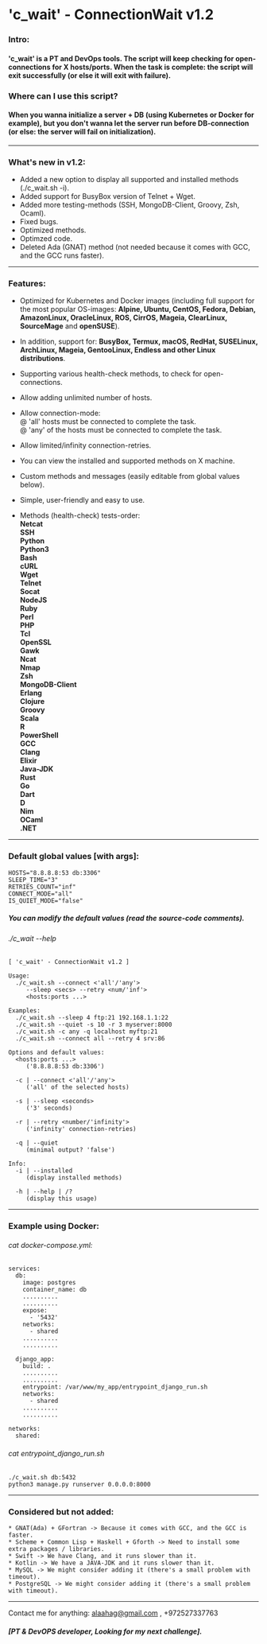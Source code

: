 # 'c_wait' - ConnectionWait v1.2

<h3>Intro:</h3>  

<h4>'c_wait' is a PT and DevOps tools. The script will keep checking for open-connections for X hosts/ports.  
When the task is complete: the script will exit successfully (or else it will exit with failure).</h4>  

<h3>Where can I use this script?</h3>  
<h4>When you wanna initialize a server + DB (using Kubernetes or Docker for example), but you don't wanna let the server run before DB-connection (or else: the server will fail on initialization).</h4>  

--------------------

<h3>What's new in v1.2:</h3>  

* Added a new option to display all supported and installed methods (./c_wait.sh -i).  
* Added support for BusyBox version of Telnet + Wget.  
* Added more testing-methods (SSH, MongoDB-Client, Groovy, Zsh, Ocaml).  
* Fixed bugs.  
* Optimized methods.  
* Optimzed code.  
* Deleted Ada (GNAT) method (not needed because it comes with GCC, and the GCC runs faster).  

--------------------

<h3>Features:</h3>  

* Optimized for Kubernetes and Docker images (including full support for the most popular OS-images: <b>Alpine, Ubuntu, CentOS, Fedora, Debian, AmazonLinux, OracleLinux, ROS, CirrOS, Mageia, ClearLinux, SourceMage</b> and <b>openSUSE</b>).  
* In addition, support for: <b>BusyBox, Termux, macOS, RedHat, SUSELinux, ArchLinux, Mageia, GentooLinux, Endless and other Linux distributions</b>.  
* Supporting various health-check methods, to check for open-connections.  
* Allow adding unlimited number of hosts.  
* Allow connection-mode:  
  @ 'all' hosts must be connected to complete the task.  
  @ 'any' of the hosts must be connected to complete the task.  
* Allow limited/infinity connection-retries.  
* You can view the installed and supported methods on X machine.
* Custom methods and messages (easily editable from global values below).  
* Simple, user-friendly and easy to use.  

* Methods (health-check) tests-order:  
<b>Netcat</b>  
<b>SSH</b>  
<b>Python</b>  
<b>Python3</b>  
<b>Bash</b>  
<b>cURL</b>  
<b>Wget</b>  
<b>Telnet</b>  
<b>Socat</b>  
<b>NodeJS</b>  
<b>Ruby</b>  
<b>Perl</b>  
<b>PHP</b>  
<b>Tcl</b>  
<b>OpenSSL</b>  
<b>Gawk</b>  
<b>Ncat</b>  
<b>Nmap</b>  
<b>Zsh</b>  
<b>MongoDB-Client</b>  
<b>Erlang</b>  
<b>Clojure</b>  
<b>Groovy</b>  
<b>Scala</b>  
<b>R</b>  
<b>PowerShell</b>  
<b>GCC</b>  
<b>Clang</b>  
<b>Elixir</b>  
<b>Java-JDK</b>  
<b>Rust</b>  
<b>Go</b>  
<b>Dart</b>  
<b>D</b>  
<b>Nim</b>  
<b>OCaml</b>  
<b>.NET</b>  

--------------------

<h3>Default global values [with args]:</h3>  

```
HOSTS="8.8.8.8:53 db:3306"  
SLEEP_TIME="3"  
RETRIES_COUNT="inf"  
CONNECT_MODE="all"  
IS_QUIET_MODE="false"  
```

<h5>You can modify the default values (read the source-code comments).</h5>  

<h6>./c_wait --help</h6>  

```
[ 'c_wait' - ConnectionWait v1.2 ]

Usage:
  ./c_wait.sh --connect <'all'/'any'>
     --sleep <secs> --retry <num/'inf'>
     <hosts:ports ...>

Examples:
  ./c_wait.sh --sleep 4 ftp:21 192.168.1.1:22
  ./c_wait.sh --quiet -s 10 -r 3 myserver:8000
  ./c_wait.sh -c any -q localhost myftp:21
  ./c_wait.sh --connect all --retry 4 srv:86

Options and default values:
  <hosts:ports ...>
     ('8.8.8.8:53 db:3306')

  -c | --connect <'all'/'any'>
     ('all' of the selected hosts)

  -s | --sleep <seconds>
     ('3' seconds)

  -r | --retry <number/'infinity'>
     ('infinity' connection-retries)

  -q | --quiet
     (minimal output? 'false')

Info:
  -i | --installed
     (display installed methods)

  -h | --help | /?
     (display this usage)
```
    
--------------------

<h3>Example using Docker:</h3>  
<h6>cat docker-compose.yml:</h6>  

```
services:  
  db:  
    image: postgres  
    container_name: db  
    ..........  
    ..........  
    expose:  
      - '5432'
    networks:  
      - shared  
    ..........  
    ..........  

  django_app:  
    build: .  
    ..........  
    ..........  
    entrypoint: /var/www/my_app/entrypoint_django_run.sh  
    networks:  
      - shared  
    ..........  
    ..........  

networks:  
  shared:    
```

<h6>cat entrypoint_django_run.sh</h6>  

```
./c_wait.sh db:5432  
python3 manage.py runserver 0.0.0.0:8000  
```

--------------------

<h3>Considered but not added:</h3>  

```
* GNAT(Ada) + GFortran -> Because it comes with GCC, and the GCC is faster.  
* Scheme + Common Lisp + Haskell + Gforth -> Need to install some extra packages / libraries.  
* Swift -> We have Clang, and it runs slower than it.  
* Kotlin -> We have a JAVA-JDK and it runs slower than it.  
* MySQL -> We might consider adding it (there's a small problem with timeout).  
* PostgreSQL -> We might consider adding it (there's a small problem with timeout).  
```

--------------------

Contact me for anything: alaahag@gmail.com , +972527337763  
<h5>[PT & DevOPS developer, Looking for my next challenge].</h5>
